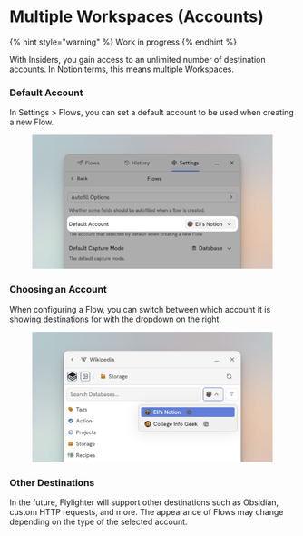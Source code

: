 # Multiple Workspaces (Accounts)

{% hint style="warning" %}
Work in progress
{% endhint %}

With Insiders, you gain access to an unlimited number of destination accounts. In Notion terms, this means multiple Workspaces.&#x20;

### Default Account

In Settings > Flows, you can set a default account to be used when creating a new Flow.

<figure><img src="../.gitbook/assets/CleanShot 2025-01-26 at 13.30.17.png" alt=""><figcaption></figcaption></figure>

### Choosing an Account

When configuring a Flow, you can switch between which account it is showing destinations for with the dropdown on the right.

<figure><img src="../.gitbook/assets/CleanShot 2025-01-26 at 13.32.17.png" alt=""><figcaption></figcaption></figure>

### Other Destinations

In the future, Flylighter will support other destinations such as Obsidian, custom HTTP requests, and more. The appearance of Flows may change depending on the type of the selected account.

